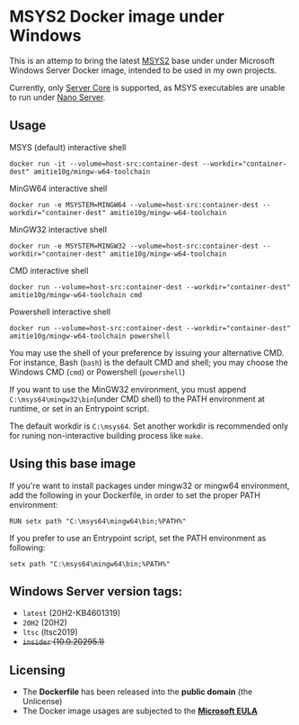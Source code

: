 # MSYS2 Docker image under Windows
This is an attemp to bring the latest [MSYS2](https://www.msys2.org) base under under Microsoft Windows Server Docker image, intended to be used in my own projects.

Currently, only [Server Core](https://hub.docker.com/_/microsoft-windows-servercore) is supported, as MSYS executables are unable to run under [Nano Server](https://hub.docker.com/_/microsoft-windows-nanoserver). 

## Usage
MSYS (default) interactive shell
```
docker run -it --volume=host-src:container-dest --workdir="container-dest" amitie10g/mingw-w64-toolchain
```

MinGW64 interactive shell
```
docker run -e MSYSTEM=MINGW64 --volume=host-src:container-dest --workdir="container-dest" amitie10g/mingw-w64-toolchain
```

MinGW32 interactive shell
```
docker run -e MSYSTEM=MINGW32 --volume=host-src:container-dest --workdir="container-dest" amitie10g/mingw-w64-toolchain
```

CMD interactive shell
```
docker run --volume=host-src:container-dest --workdir="container-dest" amitie10g/mingw-w64-toolchain cmd
```

Powershell interactive shell
```
docker run --volume=host-src:container-dest --workdir="container-dest" amitie10g/mingw-w64-toolchain powershell
```

You may use the shell of your preference by issuing your alternative CMD. For instance, Bash (``bash``) is the default CMD and shell; you may choose the Windows CMD (``cmd``) or Powershell (``powershell``)

If you want to use the MinGW32 environment, you must append ``C:\msys64\mingw32\bin``(under CMD shell) to the PATH environment at runtime, or set in an Entrypoint script.

The default workdir is ``C:\msys64``. Set another workdir is recommended only for runing non-interactive building process like ``make``.

## Using this base image
If you're want to install packages under mingw32 or mingw64 environment, add the following in your Dockerfile, in order to set the proper PATH environment:

```RUN setx path "C:\msys64\mingw64\bin;%PATH%"```

If you prefer to use an Entrypoint script, set the PATH environment as following:

```setx path "C:\msys64\mingw64\bin;%PATH%"```

## Windows Server version tags:

* ``latest`` (20H2-KB4601319)
* ``20H2`` (20H2)
* ``ltsc`` (ltsc2019)
* <s>``insider`` (10.0.20295.1)</s>

## Licensing
* The **Dockerfile** has been released into the **public domain** (the Unlicense)
* The Docker image usages are subjected to the **[Microsoft EULA](https://docs.microsoft.com/en-us/virtualization/windowscontainers/images-eula)**